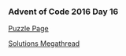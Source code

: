 ### Advent of Code 2016 Day 16

[Puzzle Page](https://adventofcode.com/2016/day/16)

[Solutions Megathread](https://www.reddit.com/r/adventofcode/comments/5imh3d/2016_day_16_solutions/)
